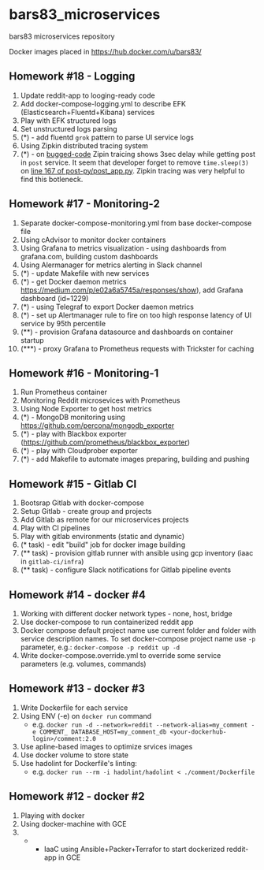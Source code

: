 # bars83_microservices
bars83 microservices repository

Docker images placed in https://hub.docker.com/u/bars83/

## Homework #18 - Logging
1) Update reddit-app to looging-ready code
2) Add docker-compose-logging.yml to describe EFK (Elasticsearch+Fluentd+Kibana) services
3) Play with EFK structured logs
4) Set unstructured logs parsing
5) (*) - add fluentd `grok` pattern to parse UI service logs
6) Using Zipkin distributed tracing system
7) (*) - on [bugged-code](https://github.com/Artemmkin/bugged-code) Zipin traicing shows 3sec delay while getting post in `post` service. It seem that developer forget to remove `time.sleep(3)` on [line 167 of post-py/post_app.py](https://github.com/Artemmkin/bugged-code/blob/e16d0e6bfec61a04fc38734af8e0466ed6e64e76/post-py/post_app.py#L167). Zipkin tracing was very helpful to find this botleneck.

## Homework #17 - Monitoring-2
1) Separate docker-compose-monitoring.yml from base docker-compose file
2) Using cAdvisor to monitor docker containers
3) Using Grafana to metrics visualization - using dashboards from grafana.com, building custom dashboards
4) Using Alermanager for metrics alerting in Slack channel
5) (*) - update Makefile with new services
6) (*) - get Docker daemon metrics https://medium.com/p/e02a6a5745a/responses/show), add Grafana dashboard (id=1229)
7) (*) - using Telegraf to export Docker daemon metrics
8) (*) - set up Alertmanager rule to fire on too high response latency of UI service by 95th percentile
9) (**) - provision Grafana datasource and dashboards on container startup
10) (***) - proxy Grafana to Prometheus requests with Trickster for caching

## Homework #16 - Monitoring-1
1) Run Prometheus container
2) Monitoring Reddit microsevices with Prometheus
3) Using Node Exporter to get host metrics
4) (*) - MongoDB monitoring using https://github.com/percona/mongodb_exporter
5) (*) - play with Blackbox exporter (https://github.com/prometheus/blackbox_exporter)
6) (*) - play with Cloudprober exporter
7) (*) - add Makefile to automate images preparing, building and pushing

## Homework #15 - Gitlab CI
1) Bootsrap Gitlab with docker-compose
2) Setup Gitlab - create group and projects
3) Add Gitlab as remote for our microservices projects
4) Play with CI pipelines
5) Play with gitlab environments (static and dynamic)
6) (* task) - edit "build" job for docker image building
7) (** task) - provision gitlab runner with ansible using gcp inventory (iaac in `gitlab-ci/infra`)
8) (** task) - configure Slack notifications for Gitlab pipeline events

## Homework #14 - docker #4
1) Working with different docker network types - none, host, bridge
2) Use docker-compose to run containerized reddit app
3) Docker compose default project name use current folder and folder with service description names. To set docker-compose project name use `-p` parameter, e.g.: `docker-compose -p reddit up -d`
4) Write docker-compose.override.yml to override some service parameters (e.g. volumes, commands)

## Homework #13 - docker #3
1) Write Dockerfile for each service
2) Using ENV (-e) on `docker run` command
    * e.g. `docker run -d --network=reddit --network-alias=my_comment -e COMMENT_
DATABASE_HOST=my_comment_db <your-dockerhub-login>/comment:2.0`
3) Use apline-based images to optimize srvices images
4) Use docker volume to store state
5) Use hadolint for Dockerfile's linting:
    * e.g. `docker run --rm -i hadolint/hadolint < ./comment/Dockerfile`

## Homework #12 - docker #2
1) Playing with docker
2) Using docker-machine with GCE
3) * - IaaC using Ansible+Packer+Terrafor to start dockerized reddit-app in GCE

